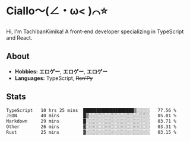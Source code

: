 # Ciallo～(∠・ω< )⌒⭐️

Hi, I'm TachibanKimika! A front-end developer specializing in TypeScript and React.

## About
- **Hobbies:** **エロゲー**, **エロゲー**, **エロゲー**
- **Languages:** TypeScript, ~~Ren’Py~~

## Stats
<!--START_SECTION:waka-->

```txt
TypeScript   10 hrs 25 mins  ███████████████████▒░░░░░   77.56 %
JSON         40 mins         █▒░░░░░░░░░░░░░░░░░░░░░░░   05.01 %
Markdown     29 mins         █░░░░░░░░░░░░░░░░░░░░░░░░   03.71 %
Other        26 mins         ▓░░░░░░░░░░░░░░░░░░░░░░░░   03.31 %
Rust         25 mins         ▓░░░░░░░░░░░░░░░░░░░░░░░░   03.15 %
```

<!--END_SECTION:waka-->

<!-- ![Metrics](https://metrics.lecoq.io/TachibanaKimika?template=classic&base.activity=0&base.community=0&base.repositories=0&languages=1&isocalendar=1&isocalendar.duration=half-year&languages.limit=8&languages.sections=most-used&languages.colors=github&languages.threshold=0%25&languages.indepth=false&languages.recent.load=300&languages.recent.days=14&config.timezone=Asia%2FShanghai)
 -->
